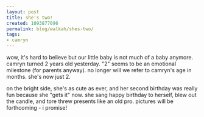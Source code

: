 ```yaml
---
layout: post
title: she's two!
created: 1093877096
permalink: blog/walkah/shes-two/
tags:
- camryn
---
```

<p>
wow, it's hard to believe but our little baby is not much of a baby anymore. camryn turned 2 years old yesterday. "2" seems to be an emotional milestone (for parents anyway). no longer will we refer to camryn's age in months. she's now just 2.
</p><p>
on the bright side, she's as cute as ever, and her second birthday was really fun because she "gets it" now. she sang happy birthday to herself, blew out the candle, and tore threw presents like an old pro. pictures will be forthcoming - i promise!
</p>
